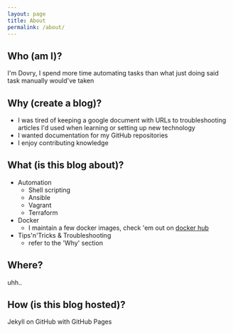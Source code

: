 ```yaml
---
layout: page
title: About
permalink: /about/
---
```


## Who (am I)?

I'm Dovry, I spend more time automating tasks than what just doing said task manually would've taken

## Why (create a blog)?

- I was tired of keeping a google document with URLs to troubleshooting articles I'd used when learning or setting up new technology
- I wanted documentation for my GitHub repositories
- I enjoy contributing knowledge

## What (is this blog about)?

- Automation
  - Shell scripting
  - Ansible
  - Vagrant
  - Terraform
- Docker
  - I maintain a few docker images, check 'em out on [docker hub](https://hub.docker.com/u/dovry)
- Tips'n'Tricks & Troubleshooting
  - refer to the 'Why' section

## Where?

uhh..

## How (is this blog hosted)?

Jekyll on GitHub with GitHub Pages
